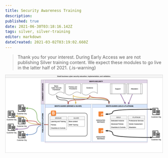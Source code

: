 ```yaml
---
title: Security Awareness Training
description: 
published: true
date: 2021-06-30T03:18:16.142Z
tags: silver, silver-training
editor: markdown
dateCreated: 2021-03-02T03:19:02.660Z
---
```


> Thank you for your interest. During Early Access we are not publishing Silver training content. We expect these modules to go live in the latter half of 2021.
{.is-warning}

![bentosecurityprojectdiagram_v4.png](/public/bentosecurityprojectdiagram_v4.png)